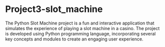 # Project3-slot_machine
The Python Slot Machine project is a fun and interactive application that simulates the experience of playing a slot machine in a casino. The project is developed using Python programming language, incorporating several key concepts and modules to create an engaging user experience.
